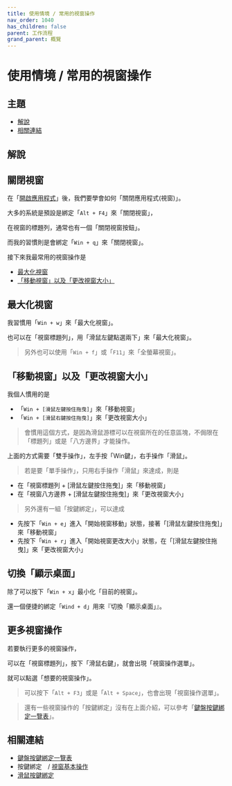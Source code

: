 ```yaml
---
title: 使用情境 / 常用的視窗操作
nav_order: 1040
has_children: false
parent: 工作流程
grand_parent: 概覽
---
```



# 使用情境 / 常用的視窗操作




## 主題

* [解說](#解說)
* [相關連結](#相關連結)




## 解說




## 關閉視窗

在「[開啟應用程式](https://samwhelp.github.io/note-about-lingmo/read/guide/workflow/launch-application.html)」後，我們要學會如何「關閉應用程式(視窗)」。

大多的系統是預設是綁定「`Alt + F4`」來「關閉視窗」，

在視窗的標題列，通常也有一個「關閉視窗按鈕」。

而我的習慣則是會綁定「`Win + q`」來「關閉視窗」。

接下來我最常用的視窗操作是

* [最大化視窗](#最大化視窗)
* [「移動視窗」以及「更改視窗大小」](#移動視窗以及更改視窗大小)




## 最大化視窗

我習慣用「`Win + w`」來「最大化視窗」。

也可以在「視窗標題列」，用「滑鼠左鍵點選兩下」來「最大化視窗」。

> 另外也可以使用「`Win + f`」或「`F11`」來「全螢幕視窗」。




## 「移動視窗」以及「更改視窗大小」

我個人慣用的是

* 「`Win + [滑鼠左鍵按住拖曳]`」來「移動視窗」
* 「`Win + [滑鼠右鍵按住拖曳]`」來「更改視窗大小」

> 會慣用這個方式，是因為滑鼠游標可以在視窗所在的任意區塊，不侷限在「標題列」或是「八方邊界」才能操作。

上面的方式需要「雙手操作」，左手按「Win鍵」，右手操作「滑鼠」。


> 若是要「單手操作」，只用右手操作「滑鼠」來達成，則是

* 在「視窗標題列 + [滑鼠左鍵按住拖曳]」來「移動視窗」
* 在「視窗八方邊界 + [滑鼠左鍵按住拖曳]」來「更改視窗大小」


> 另外還有一組「按鍵綁定」，可以達成

* 先按下「`Win + e`」進入「開始視窗移動」狀態，接著「[滑鼠左鍵按住拖曳]」來「移動視窗」
* 先按下「`Win + r`」進入「開始視窗更改大小」狀態，在「[滑鼠左鍵按住拖曳]」來「更改視窗大小」




## 切換「顯示桌面」

除了可以按下「`Win + x`」最小化「目前的視窗」。

還一個便捷的綁定「`Wind + d`」用來『切換「顯示桌面」』。




## 更多視窗操作

若要執行更多的視窗操作，

可以在「視窗標題列」，按下「滑鼠右鍵」，就會出現「視窗操作選單」。

就可以點選「想要的視窗操作」。

> 可以按下「`Alt + F3`」或是「`Alt + Space`」，也會出現「視窗操作選單」。

> 還有一些視窗操作的「按鍵綁定」沒有在上面介紹，可以參考「[鍵盤按鍵綁定一覽表](https://samwhelp.github.io/note-about-lingmo/read/cheatsheet/keybind.html#視窗操作)」。




## 相關連結

* [鍵盤按鍵綁定一覽表](https://samwhelp.github.io/note-about-lingmo/read/cheatsheet/keybind.html#視窗操作)
* 按鍵綁定　/ [視窗基本操作](https://samwhelp.github.io/note-about-lingmo/read/config/keybind/window-control.html)
* [滑鼠按鍵綁定](https://samwhelp.github.io/note-about-lingmo/read/config/mousebind.html)
